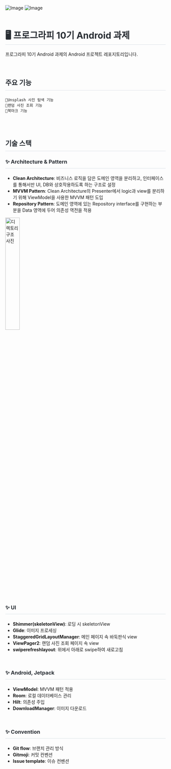 ![Image](https://github.com/user-attachments/assets/df06d2b6-22e7-4583-8960-009fb6a9d4e0)
![Image](https://github.com/user-attachments/assets/bd2a0a3f-d56a-418b-be0e-049f9ecf9bbb)
<br>
<br>
<!-- ------------------------ 주요 기능 ------------------------ -->
<div>
  <h1 style="border-bottom: 1px solid #d8dee4; color: #282d33;"> 🖥️ 프로그라피 10기 Android 과제 </h1>  
  프로그라피 10기 Android 과제의 Android 프로젝트 레포지토리입니다.
</div>
<br>
<br>
<div>
  <h2 style="border-bottom: 1px solid #d8dee4; color: #282d33; padding-bottom: 10px; margin-bottom: 20px;"> 주요 기능 </h2>
  <pre><code>🌲Unsplash 사진 탐색 기능
🌲랜덤 사진 조회 기능
🌲북마크 기능</code></pre>
</div>
<br>
<br>
<!-- ------------------------ 기술 ------------------------ -->
<div>
  <h2 style="border-bottom: 1px solid #d8dee4; color: #282d33; padding-bottom: 10px; margin-bottom: 20px;"> 기술 스택 </h2>
  <h3 style="border-bottom: 1px solid #d8dee4; color: #282d33; padding-bottom: 10px; margin-bottom: 20px;"> ✨ Architecture & Pattern </h3>
</div>

* **Clean Architecture**: 비즈니스 로직을 담은 도메인 영역을 분리하고, 인터페이스를 통해서만 UI, DB와 상호작용하도록 하는 구조로 설정
* **MVVM Pattern**: Clean Architecture의 Presenter에서 logic과 view를 분리하기 위해 ViewModel을 사용한 MVVM 패턴 도입
* **Repository Pattern**: 도메인 영역에 있는 Repository interface를 구현하는 부분을 Data 영역에 두어 의존성 역전을 적용
<div>
<img src="https://github.com/user-attachments/assets/ca8a18b7-29a3-4f51-a843-3715a6bfc121" alt="디렉토리 구조 사진" style="width:30%;">
</div>
<br>
<div>
<h3 style="border-bottom: 1px solid #d8dee4; color: #282d33; padding-bottom: 10px; margin-bottom: 20px;"> ✨ UI </h3>
</div>

- **Shimmer(skeletonView)**: 로딩 시 skeletonView
- **Glide**: 이미지 프로세싱 
- **StaggeredGridLayoutManager**: 메인 페이지 속 바둑판식 view
- **ViewPager2**: 랜덤 사진 조회 페이지 속 view
- **swiperefreshlayout**: 위에서 아래로 swipe하여 새로고침

<br>
<div>
<h3 style="border-bottom: 1px solid #d8dee4; color: #282d33; padding-bottom: 10px; margin-bottom: 20px;"> ✨ Android, Jetpack </h3>
</div>
  
- **ViewModel**: MVVM 패턴 적용
- **Room**: 로컬 데이터베이스 관리
- **Hilt**: 의존성 주입
- **DownloadManager**: 이미지 다운로드

<br>
<div>
<h3 style="border-bottom: 1px solid #d8dee4; color: #282d33; padding-bottom: 10px; margin-bottom: 20px;"> ✨ Convention </h3>
</div>
  
- **Git flow**: 브랜치 관리 방식
- **Gitmoji**: 커밋 컨벤션
- **Issue template**: 이슈 컨벤션

<br>
<br>
<br>
<br>
